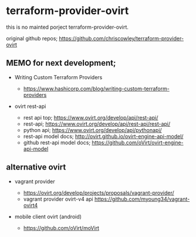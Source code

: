 # terraform-provider-ovirt

this is no mainted porject terraform-provider-ovirt. 

original github repos; https://github.com/chriscowley/terraform-provider-ovirt


## MEMO for next development; 

* Writing Custom Terraform Providers
  * https://www.hashicorp.com/blog/writing-custom-terraform-providers

* ovirt rest-api
  * rest api top; https://www.ovirt.org/develop/api/rest-api/
  * rest-api; https://www.ovirt.org/develop/api/rest-api/rest-api/
  * python api; https://www.ovirt.org/develop/api/pythonapi/
  * rest-api model docs; http://ovirt.github.io/ovirt-engine-api-model/
  * github rest-api model docs; https://github.com/oVirt/ovirt-engine-api-model

## alternative ovirt

* vagrant provider
  * https://ovirt.org/develop/projects/proposals/vagrant-provider/
  * vagrant provider ovirt-v4 api https://github.com/myoung34/vagrant-ovirt4

* mobile client ovirt (android)
  * https://github.com/oVirt/moVirt
